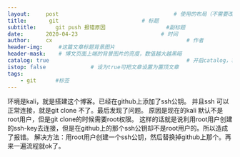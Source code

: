 ```yaml
---
layout:     post                                    # 使用的布局（不需要改）
title:       git                          # 标题 
subtitle:      git push 报错原因                   #副标题
date:       2020-04-23                          # 时间
author:     cx                                          # 作者
header-img:     #这篇文章标题背景图片
header-mask:    # 博文页面上端的背景图片的亮度，数值越大越黑暗
catalog: true                                           # 开启catalog，将在博文侧边展示博文的结构
istop: false              # 设为true可把文章设置为置顶文章
tags:
    - git      #标签
---
```



环境是kali，就是搭建这个博客。已经在github上添加了ssh公钥。
并且ssh 可以正常连接，就是git clone 不了。最后发现了问题。
原因是现在的kali 默认不是root用户，但是git clone的时候需要root权限。
这样的话就是说利用root用户创建的ssh-key去连接，但是在github上的那个ssh公钥却不是root用户的。所以造成了报错。
解决方法：用root用户创建一个ssh公钥，然后替换掉github上那个。再来一遍流程就ok了。

